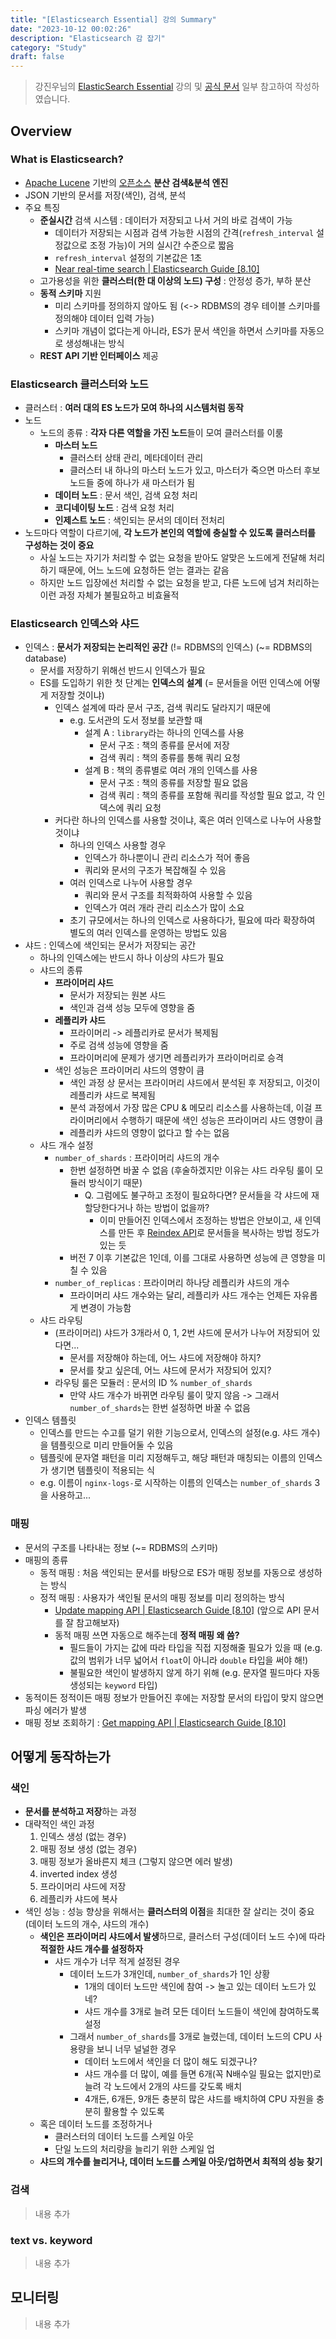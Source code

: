 ```yaml
---
title: "[Elasticsearch Essential] 강의 Summary"
date: "2023-10-12 00:02:26"
description: "Elasticsearch 감 잡기"
category: "Study"
draft: false
---
```


> 강진우님의 [ElasticSearch Essential](https://www.inflearn.com/course/elasticsearch-essential) 강의 및 [공식 문서](https://www.elastic.co/guide/en/elasticsearch/reference/8.10/index.html) 일부 참고하여 작성하였습니다.

## Overview

### What is Elasticsearch?

- [Apache Lucene](https://lucene.apache.org/) 기반의 [오픈소스](https://github.com/elastic/elasticsearch) **분산 검색&분석 엔진**
- JSON 기반의 문서를 저장(색인), 검색, 분석
- 주요 특징
    - **준실시간** 검색 시스템 : 데이터가 저장되고 나서 거의 바로 검색이 가능
        - 데이터가 저장되는 시점과 검색 가능한 시점의 간격(`refresh_interval` 설정값으로 조정 가능)이 거의 실시간 수준으로 짧음
        - `refresh_interval` 설정의 기본값은 1초
        - [Near real-time search | Elasticsearch Guide [8.10]](https://www.elastic.co/guide/en/elasticsearch/reference/8.10/near-real-time.html)
    - 고가용성을 위한 **클러스터(한 대 이상의 노드) 구성** : 안정성 증가, 부하 분산
    - **동적 스키마** 지원
        - 미리 스키마를 정의하지 않아도 됨 (<-> RDBMS의 경우 테이블 스키마를 정의해야 데이터 입력 가능)
        - 스키마 개념이 없다는게 아니라, ES가 문서 색인을 하면서 스키마를 자동으로 생성해내는 방식
    - **REST API 기반 인터페이스** 제공

### Elasticsearch 클러스터와 노드

- 클러스터 : **여러 대의 ES 노드가 모여 하나의 시스템처럼 동작**
- 노드
    - 노드의 종류 : **각자 다른 역할을 가진 노드**들이 모여 클러스터를 이룸
        - **마스터 노드**
            - 클러스터 상태 관리, 메타데이터 관리
            - 클러스터 내 하나의 마스터 노드가 있고, 마스터가 죽으면 마스터 후보 노드들 중에 하나가 새 마스터가 됨
        - **데이터 노드** : 문서 색인, 검색 요청 처리
        - **코디네이팅 노드** : 검색 요청 처리
        - **인제스트 노드** : 색인되는 문서의 데이터 전처리
- 노드마다 역할이 다르기에, **각 노드가 본인의 역할에 충실할 수 있도록 클러스터를 구성하는 것이 중요**
    - 사실 노드는 자기가 처리할 수 없는 요청을 받아도 알맞은 노드에게 전달해 처리하기 때문에, 어느 노드에 요청하든 얻는 결과는 같음
    - 하지만 노드 입장에선 처리할 수 없는 요청을 받고, 다른 노드에 넘겨 처리하는 이런 과정 자체가 불필요하고 비효율적

### Elasticsearch 인덱스와 샤드

- 인덱스 : **문서가 저장되는 논리적인 공간** (!= RDBMS의 인덱스) (~= RDBMS의 database)
    - 문서를 저장하기 위해선 반드시 인덱스가 필요
    - ES를 도입하기 위한 첫 단계는 **인덱스의 설계** (= 문서들을 어떤 인덱스에 어떻게 저장할 것이냐)
        - 인덱스 설계에 따라 문서 구조, 검색 쿼리도 달라지기 때문에
            - e.g. 도서관의 도서 정보를 보관할 때
                - 설계 A : `library`라는 하나의 인덱스를 사용
                    - 문서 구조 : 책의 종류를 문서에 저장
                    - 검색 쿼리 : 책의 종류를 통해 쿼리 요청
                - 설계 B : 책의 종류별로 여러 개의 인덱스를 사용
                    - 문서 구조 : 책의 종류를 저장할 필요 없음
                    - 검색 쿼리 : 책의 종류를 포함해 쿼리를 작성할 필요 없고, 각 인덱스에 쿼리 요청
        - 커다란 하나의 인덱스를 사용할 것이냐, 혹은 여러 인덱스로 나누어 사용할 것이냐
            - 하나의 인덱스 사용할 경우
                - 인덱스가 하나뿐이니 관리 리소스가 적어 좋음
                - 쿼리와 문서의 구조가 복잡해질 수 있음
            - 여러 인덱스로 나누어 사용할 경우
                - 쿼리와 문서 구조를 최적화하여 사용할 수 있음
                - 인덱스가 여러 개라 관리 리소스가 많이 소요
            - 초기 규모에서는 하나의 인덱스로 사용하다가, 필요에 따라 확장하여 별도의 여러 인덱스를 운영하는 방법도 있음
- 샤드 : 인덱스에 색인되는 문서가 저장되는 공간
    - 하나의 인덱스에는 반드시 하나 이상의 샤드가 필요
    - 샤드의 종류
        - **프라이머리 샤드**
            - 문서가 저장되는 원본 샤드
            - 색인과 검색 성능 모두에 영향을 줌
        - **레플리카 샤드**
            - 프라이머리 -> 레플리카로 문서가 복제됨
            - 주로 검색 성능에 영향을 줌
            - 프라이머리에 문제가 생기면 레플리카가 프라이머리로 승격
        - 색인 성능은 프라이머리 샤드의 영향이 큼
            - 색인 과정 상 문서는 프라이머리 샤드에서 분석된 후 저장되고, 이것이 레플리카 샤드로 복제됨
            - 분석 과정에서 가장 많은 CPU & 메모리 리소스를 사용하는데, 이걸 프라이머리에서 수행하기 때문에 색인 성능은 프라이머리 샤드 영향이 큼
            - 레플리카 샤드의 영향이 없다고 할 수는 없음
    - 샤드 개수 설정
        - `number_of_shards` : 프라이머리 샤드의 개수
            - 한번 설정하면 바꿀 수 없음 (후술하겠지만 이유는 샤드 라우팅 룰이 모듈러 방식이기 때문)
                - Q. 그럼에도 불구하고 조정이 필요하다면? 문서들을 각 샤드에 재할당한다거나 하는 방법이 없을까?
                    - 이미 만들어진 인덱스에서 조정하는 방법은 안보이고, 새 인덱스를 만든 후 [Reindex API](https://www.elastic.co/guide/en/elasticsearch/reference/current/docs-reindex.html)로 문서들을 복사하는 방법 정도가 있는 듯
            - 버전 7 이후 기본값은 1인데, 이를 그대로 사용하면 성능에 큰 영향을 미칠 수 있음
        - `number_of_replicas` : 프라이머리 하나당 레플리카 샤드의 개수
            - 프라이머리 샤드 개수와는 달리, 레플리카 샤드 개수는 언제든 자유롭게 변경이 가능함
    - 샤드 라우팅
        - (프라이머리) 샤드가 3개라서 0, 1, 2번 샤드에 문서가 나누어 저장되어 있다면...
            - 문서를 저장해야 하는데, 어느 샤드에 저장해야 하지?
            - 문서를 찾고 싶은데, 어느 샤드에 문서가 저장되어 있지?
        - 라우팅 룰은 모듈러 : 문서의 ID % `number_of_shards`
            - 만약 샤드 개수가 바뀌면 라우팅 룰이 맞지 않음 -> 그래서 `number_of_shards`는 한번 설정하면 바꿀 수 없음
- 인덱스 템플릿
    - 인덱스를 만드는 수고를 덜기 위한 기능으로서, 인덱스의 설정(e.g. 샤드 개수)을 템플릿으로 미리 만들어둘 수 있음
    - 템플릿에 문자열 패턴을 미리 지정해두고, 해당 패턴과 매칭되는 이름의 인덱스가 생기면 템플릿이 적용되는 식
    - e.g. 이름이 `nginx-logs-`로 시작하는 이름의 인덱스는 `number_of_shards` 3을 사용하고...

### 매핑

- 문서의 구조를 나타내는 정보 (~= RDBMS의 스키마)
- 매핑의 종류
    - 동적 매핑 : 처음 색인되는 문서를 바탕으로 ES가 매핑 정보를 자동으로 생성하는 방식
    - 정적 매핑 : 사용자가 색인될 문서의 매핑 정보를 미리 정의하는 방식
        - [Update mapping API | Elasticsearch Guide [8.10]](https://www.elastic.co/guide/en/elasticsearch/reference/current/indices-put-mapping.html) (앞으로 API 문서를 잘 참고해보자)
        - 동적 매핑 쓰면 자동으로 해주는데 **정적 매핑 왜 씀?**
            - 필드들이 가지는 값에 따라 타입을 직접 지정해줄 필요가 있을 때 (e.g. 값의 범위가 너무 넓어서 `float`이 아니라 `double` 타입을 써야 해!)
            - 불필요한 색인이 발생하지 않게 하기 위해 (e.g. 문자열 필드마다 자동 생성되는 `keyword` 타입)
- 동적이든 정적이든 매핑 정보가 만들어진 후에는 저장할 문서의 타입이 맞지 않으면 파싱 에러가 발생
- 매핑 정보 조회하기 : [Get mapping API | Elasticsearch Guide [8.10]](https://www.elastic.co/guide/en/elasticsearch/reference/current/indices-get-mapping.html)

## 어떻게 동작하는가

### 색인

- **문서를 분석하고 저장**하는 과정
- 대략적인 색인 과정
    1. 인덱스 생성 (없는 경우)
    2. 매핑 정보 생성 (없는 경우)
    3. 매핑 정보가 올바른지 체크 (그렇지 않으면 에러 발생)
    4. inverted index 생성
    5. 프라이머리 샤드에 저장
    6. 레플리카 샤드에 복사
- 색인 성능 : 성능 향상을 위해서는 **클러스터의 이점**을 최대한 잘 살리는 것이 중요 (데이터 노드의 개수, 샤드의 개수)
    - **색인은 프라이머리 샤드에서 발생**하므로, 클러스터 구성(데이터 노드 수)에 따라 **적절한 샤드 개수를 설정하자**
        - 샤드 개수가 너무 적게 설정된 경우
            - 데이터 노드가 3개인데, `number_of_shards`가 1인 상황
                - 1개의 데이터 노드만 색인에 참여 -> 놀고 있는 데이터 노드가 있네?
                - 샤드 개수를 3개로 늘려 모든 데이터 노드들이 색인에 참여하도록 설정
            - 그래서 `number_of_shards`를 3개로 늘렸는데, 데이터 노드의 CPU 사용량을 보니 너무 널널한 경우
                - 데이터 노드에서 색인을 더 많이 해도 되겠구나?
                - 샤드 개수를 더 많이, 예를 들면 6개(꼭 N배수일 필요는 없지만)로 늘려 각 노드에서 2개의 샤드를 갖도록 배치
                - 4개든, 6개든, 9개든 충분히 많은 샤드를 배치하여 CPU 자원을 충분히 활용할 수 있도록
    - 혹은 데이터 노드를 조정하거나
        - 클러스터의 데이터 노드를 스케일 아웃
        - 단일 노드의 처리량을 늘리기 위한 스케일 업
    - **샤드의 개수를 늘리거나, 데이터 노드를 스케일 아웃/업하면서 최적의 성능 찾기**

### 검색

> 내용 추가

### text vs. keyword

> 내용 추가

## 모니터링

> 내용 추가